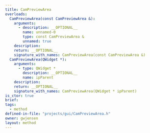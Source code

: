```yaml
---
title: CamPreviewArea
overloads:
  CamPreviewArea(const CamPreviewArea &):
    arguments:
      - description: __OPTIONAL__
        name: unnamed-0
        type: const CamPreviewArea &
        unnamed: true
    description:
    return: __OPTIONAL__
    signature_with_names: CamPreviewArea(const CamPreviewArea &)
  CamPreviewArea(QWidget *):
    arguments:
      - type: QWidget *
        description: __OPTIONAL__
        name: ipParent
    description:
    return: __OPTIONAL__
    signature_with_names: CamPreviewArea(QWidget * ipParent)
is_ctor: true
brief:
tags:
  - method
defined-in-file: "projects/gui/CamPreviewArea.h"
owner: gwjensen
layout: method
---
```

